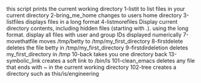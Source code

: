 this script prints the current working directory
1-listit to list files in your current directory
2-bring_me_home changes to users home directory
3-listfiles displays files in a long format
4-listmorefiles Display current directory contents, including hidden files (starting with .). using the long format.
display all files with user and group IDs displayed numerically
7-movethatfile moves /tmp/betty to /tmp/my_first_directory
8-firstdelete  deletes the file betty in /tmp/my_first_directory
9-firstdirdeletion deletes my_first_directory in /tmp
10-back takes you one directory back
13-symbolic_link creates a soft link to /bin/ls
101-clean_emacs deletes any file that ends with ~ in the current working directory
102-tree creates a directory such as this/is/engineering
